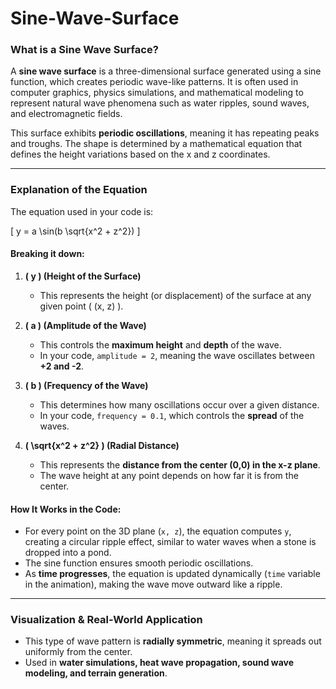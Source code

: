 # Sine-Wave-Surface

### **What is a Sine Wave Surface?**  
A **sine wave surface** is a three-dimensional surface generated using a sine function, which creates periodic wave-like patterns. It is often used in computer graphics, physics simulations, and mathematical modeling to represent natural wave phenomena such as water ripples, sound waves, and electromagnetic fields.

This surface exhibits **periodic oscillations**, meaning it has repeating peaks and troughs. The shape is determined by a mathematical equation that defines the height variations based on the x and z coordinates.

---

### **Explanation of the Equation**  

The equation used in your code is:

\[
y = a \sin(b \sqrt{x^2 + z^2})
\]

#### **Breaking it down:**
1. **\( y \) (Height of the Surface)**  
   - This represents the height (or displacement) of the surface at any given point \( (x, z) \).

2. **\( a \) (Amplitude of the Wave)**  
   - This controls the **maximum height** and **depth** of the wave.
   - In your code, `amplitude = 2`, meaning the wave oscillates between **+2 and -2**.

3. **\( b \) (Frequency of the Wave)**  
   - This determines how many oscillations occur over a given distance.
   - In your code, `frequency = 0.1`, which controls the **spread** of the waves.

4. **\( \sqrt{x^2 + z^2} \) (Radial Distance)**  
   - This represents the **distance from the center (0,0) in the x-z plane**.
   - The wave height at any point depends on how far it is from the center.

#### **How It Works in the Code:**
- For every point on the 3D plane (`x, z`), the equation computes `y`, creating a circular ripple effect, similar to water waves when a stone is dropped into a pond.
- The sine function ensures smooth periodic oscillations.
- As **time progresses**, the equation is updated dynamically (`time` variable in the animation), making the wave move outward like a ripple.

---

### **Visualization & Real-World Application**
- This type of wave pattern is **radially symmetric**, meaning it spreads out uniformly from the center.
- Used in **water simulations, heat wave propagation, sound wave modeling, and terrain generation**.
